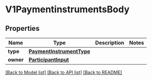 # V1PaymentinstrumentsBody

## Properties
Name | Type | Description | Notes
------------ | ------------- | ------------- | -------------
**type** | [**PaymentInstrumentType**](PaymentInstrumentType.md) |  | 
**owner** | [**ParticipantInput**](ParticipantInput.md) |  | 

[[Back to Model list]](../README.md#documentation-for-models) [[Back to API list]](../README.md#documentation-for-api-endpoints) [[Back to README]](../README.md)

